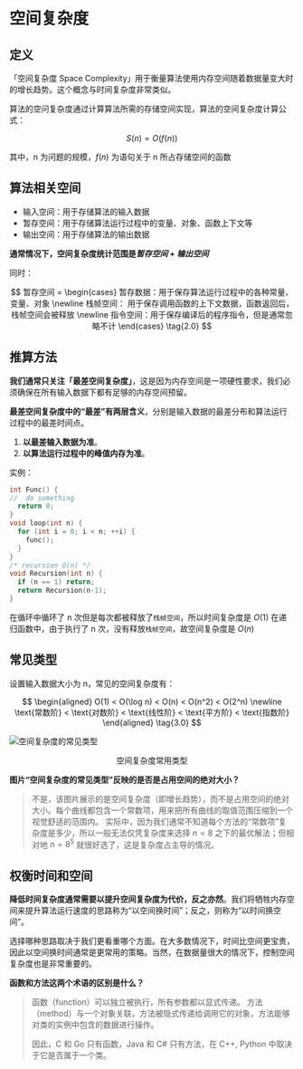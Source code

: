 # 空间复杂度

## 定义

「空间复杂度 Space Complexity」用于衡量算法使用内存空间随着数据量变大时的增长趋势。这个概念与时间复杂度非常类似。

算法的空问复杂度通过计算算法所需的存储空间实现，算法的空间复杂度计算公式：

$$
S(n) = O(f(n)) \tag{1.0}
$$

其中，n 为问题的规模，$f(n)$ 为语句关于 n 所占存储空间的函数

## 算法相关空间

* 输入空间：用于存储算法的输入数据
* 暂存空间：用于存储算法运行过程中的变量、对象、函数上下文等
* 输出空间：用于存储算法的输出数据

**通常情况下，空间复杂度统计范围是*暂存空间* + *输出空间***

同时：

$$
暂存空间 = \begin{cases}
暂存数据：用于保存算法运行过程中的各种常量、变量、对象 \newline
栈帧空间： 用于保存调用函数的上下文数据，函数返回后，栈帧空间会被释放 \newline
指令空间：用于保存编译后的程序指令，但是通常忽略不计
\end{cases} \tag{2.0}
$$

## 推算方法

**我们通常只关注「最差空间复杂度」**，这是因为内存空间是一项硬性要求，我们必须确保在所有输入数据下都有足够的内存空间预留。

**最差空间复杂度中的“最差”有两层含义**，分别是输入数据的最差分布和算法运行过程中的最差时间点。

1. **以最差输入数据为准**。
2. **以算法运行过程中的峰值内存为准**。

实例：

```cpp
int Func() {
//  do something
  return 0;
}
void loop(int n) {
  for (int i = 0; i < n; ++i) {
    func();
  }
}
/* recursion O(n) */
void Recursion(int n) {
  if (n == 1) return;
  return Recursion(n-1);
}
```

在循环中循环了 n 次但是每次都被释放了`栈帧空间`，所以时间复杂度是 $O(1)$ 在递归函数中，由于执行了 n 次，没有释放`栈帧空间`，故空间复杂度是 $O(n)$

## 常见类型

设置输入数据大小为 n，常见的空间复杂度有：

$$
\begin{aligned}
O(1) < O(\log n) < O(n) < O(n^2) < O(2^n) \newline
\text{常数阶} < \text{对数阶} < \text{线性阶} < \text{平方阶} < \text{指数阶}
\end{aligned} \tag{3.0}
$$

![空间复杂度的常见类型](https://www.hello-algo.com/chapter_computational_complexity/space_complexity.assets/space_complexity_common_types.png)

<center> 空间复杂度常用类型 </center>

**图片“空间复杂度的常见类型”反映的是否是占用空间的绝对大小？**

> 不是，该图片展示的是空间复杂度（即增长趋势），而不是占用空间的绝对大小。每个曲线都包含一个常数项，用来把所有曲线的取值范围压缩到一个视觉舒适的范围内。 实际中，因为我们通常不知道每个方法的“常数项”复杂度是多少，所以一般无法仅凭复杂度来选择 $n = 8$ 之下的最优解法；但相对地 $n = 8^5$ 就很好选了，这是复杂度占主导的情况。

## 权衡时间和空间

**降低时间复杂度通常需要以提升空间复杂度为代价，反之亦然**。我们将牺牲内存空间来提升算法运行速度的思路称为“以空间换时间”；反之，则称为“以时间换空间”。

选择哪种思路取决于我们更看重哪个方面。在大多数情况下，时间比空间更宝贵，因此以空间换时间通常是更常用的策略。当然，在数据量很大的情况下，控制空间复杂度也是非常重要的。

**函数和方法这两个术语的区别是什么？**

> 函数（function）可以独立被执行，所有参数都以显式传递。 方法（method）与一个对象关联，方法被隐式传递给调用它的对象，方法能够对类的实例中包含的数据进行操作。
>
> 因此，C 和 Go 只有函数，Java 和 C# 只有方法，在 C++, Python 中取决于它是否属于一个类。
